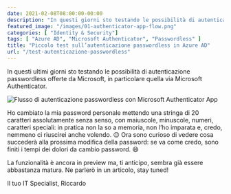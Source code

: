 ```yaml
---
date: 2021-02-08T08:00:00-00:00
description: "In questi giorni sto testando le possibilità di autenticazione passwordless di Azure AD, in particolare tramite Microsoft Authenticator App."
featured_image: "/images/01-authenticator-app-flow.png"
categories: [ "Identity & Security"]
tags: [ "Azure AD", "Microsoft Authenticator", "Passwordless" ]
title: "Piccolo test sull’autenticazione passwordless in Azure AD"
url: "/test-autenticazione-passwordless"
---
```

In questi ultimi giorni sto testando le possibilità di autenticazione passwordless offerte da Microsoft, in particolare quella via Microsoft Authenticator.

![Flusso di autenticazione passwordless con Microsoft Authenticator App](/images/01-authenticator-app-flow.png)

Ho cambiato la mia password personale mettendo una stringa di 20 caratteri assolutamente senza senso, con maiuscole, minuscole, numeri, caratteri speciali: in pratica non la so a memoria, non l’ho imparata e, credo, nemmeno ci riuscirei anche volendo. 😉
Ora sono curioso di vedere cosa succederà alla prossima modifica della password: se va come credo, sono finiti i tempi dei dolori da cambio password. 😄

La funzionalità è ancora in preview ma, ti anticipo, sembra già essere abbastanza matura.
Ne parlerò in un articolo, stay tuned!

Il tuo IT Specialist, Riccardo